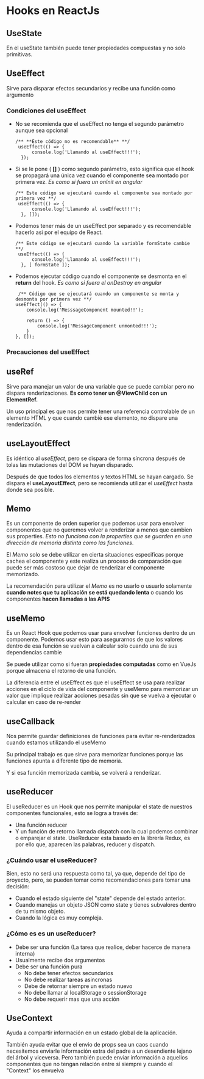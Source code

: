# Hooks en ReactJs

## UseState
En el useState también puede tener propiedades compuestas y no solo primitivas.


## UseEffect
Sirve para disparar efectos secundarios y recibe una función como argumento

### Condiciones del useEffect
* No se recomienda que el useEffect no tenga el segundo parámetro aunque sea opcional
  ```
  /** **Este código no es recomendable** **/
   useEffect(() => {
        console.log('Llamando al useEffect!!!');
    });
  ```

* Si se le pone ( **[]** ) como segundo parámetro, esto significa que el hook se propagará una única vez cuando el componente sea montado por primera vez. *Es como si fuera un onInit en angular*
  ```
  /** Este código se ejecutará cuando el componente sea montado por primera vez **/
   useEffect(() => {
        console.log('Llamando al useEffect!!!');
    }, []);
  ```

* Podemos tener más de un useEffect por separado y es recomendable hacerlo asi por el equipo de React.
  ```
  /** Este código se ejecutará cuando la variable formState cambie **/
   useEffect(() => {
        console.log('Llamando al useEffect!!!');
    }, [ formState ]);
  ```

* Podemos ejecutar código cuando el componente se desmonta en el **return** del hook. *Es como si fuera el onDestroy en angular*
    ```
     /** Código que se ejecutará cuando un componente se monta y desmonta por primera vez **/
    useEffect(() => {
        console.log('MesssageComponent mounted!!');

        return () => {
            console.log('MessageComponent unmonted!!!');
        }
    }, []);
  ```


### Precauciones del useEffect

## useRef
Sirve para manejar un valor de una variable que se puede cambiar pero no dispara renderizaciones. **Es como tener un @ViewChild con un ElementRef.**

Un uso principal es que nos permite tener una referencia controlable de un elemento HTML y que cuando cambié ese elemento, no dispare una renderización.

## useLayoutEffect
Es idéntico al *useEffect*, pero se dispara de forma síncrona después de tolas las mutaciones del DOM se hayan disparado.

Después de que todos los elementos y textos HTML se hayan cargado. Se dispara el **useLayoutEffect**, pero se recomienda utilizar el *useEffect* hasta donde sea posible.

## Memo
Es un componente de orden superior que podemos usar para envolver componentes que no queremos volver a renderizar a menos que cambien sus properties. *Esto no funciona con la properties que se guarden en una dirección de memoria distinta como las funciones*.


El *Memo* solo se debe utilizar en cierta situaciones especificas porque cachea el componente y este realiza un proceso de comparación que puede ser más costoso que dejar de renderizar el componente memorizado.

La recomendación para utilizar el *Memo* es no usarlo o usuarlo solamente **cuando notes que tu aplicación se está quedando lenta** o cuando los componentes **hacen llamadas a las APIS**


## useMemo
Es un React Hook que podemos usar para envolver funciones dentro de un componente. Podemos usar esto para asegurarnos de que los valores dentro de esa función se vuelvan a calcular solo cuando una de sus dependencias cambie

Se puede utilizar como si fueran **propiedades computadas** como en VueJs porque almacena el retorno de una función.

La diferencia entre el useEffect es que el useEffect se usa para realizar acciones en el ciclo de vida del componente y useMemo para memorizar un valor que implique realizar acciones pesadas sin que se vuelva a ejecutar o calcular en caso de re-render


## useCallback
Nos permite guardar definiciones de funciones para evitar re-renderizados cuando estamos utilizando el useMemo

Su principal trabajo es que sirve para memorizar funciones porque las funciones apunta a diferente tipo de memoria.

Y si esa función memorizada cambia, se volverá a renderizar.


## useReducer
El useReducer es un Hook que nos permite manipular el state de nuestros componentes funcionales, esto se logra a través de:
* Una función reducer
* Y un función de retorno llamada dispatch con la cual podemos combinar o emparejar el state.
UseReducer esta basado en la librería Redux, es por ello que, aparecen las palabras, reducer y dispatch.

### ¿Cuándo usar el useReducer?
Bien, esto no será una respuesta como tal, ya que, depende del tipo de proyecto, pero, se pueden tomar como recomendaciones para tomar una decisión:

* Cuando el estado siguiente del "state" depende del estado anterior.
* Cuando manejas un objeto JSON como state y tienes subvalores dentro de tu mismo objeto.
* Cuando la lógica es muy compleja.
 
### ¿Cómo es es un useReducer?
* Debe ser una función (La tarea que realice, deber hacerce de manera interna)
* Usualmente recibe dos argumentos
* Debe ser una función pura
  * No debe tener efectos secundarios
  * No debe realizar tareas asincronas
  * Debe de retornar siempre un estado nuevo
  * No debe llamar al localStorage o sessionStorage
  * No debe requerir mas que una acción


## UseContext
Ayuda a compartir información en un estado global de la aplicación.

También ayuda evitar que el envio de props sea un caos cuando necesitemos enviarle información extra del padre a un desendiente lejano del árbol y viceversa. Pero también puede enviar información a aquellos componentes que no tengan relación entre sí siempre y cuando el "Context" los envuelva